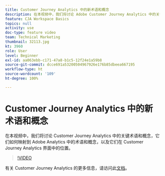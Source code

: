 ```yaml
---
title: Customer Journey Analytics 中的新术语和概念
description: 在本视频中，我们将讨论 Adobe Customer Journey Analytics 中的关键术语和概念，它们如何映射到 Adobe Analytics 中的术语和概念，以及它们在 Customer Journey Analytics 界面中的位置。
feature: CJA Workspace Basics
topics: null
activity: use
doc-type: feature video
team: Technical Marketing
thumbnail: 32113.jpg
kt: 3960
role: User
level: Beginner
exl-id: aa063ebb-c171-47a8-b1c5-12f24e1a59b8
source-git-commit: dcce691a53200504967926e176b85dbeea667195
workflow-type: ht
source-wordcount: '109'
ht-degree: 100%

---
```


# Customer Journey Analytics 中的新术语和概念

在本视频中，我们将讨论 Customer Journey Analytics 中的关键术语和概念，它们如何映射到 Adobe Analytics 中的术语和概念，以及它们在 Customer Journey Analytics 界面中的位置。

>[!VIDEO](https://video.tv.adobe.com/v/32113/?quality=12)

有关 Customer Journey Analytics 的更多信息，请访问此[文档](https://docs.adobe.com/content/help/zh-Hans/analytics-platform/using/cja-landing.html)。
